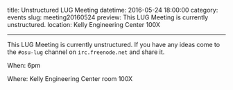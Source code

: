 title: Unstructured LUG Meeting
datetime: 2016-05-24 18:00:00
category: events
slug: meeting20160524
preview: This LUG Meeting is currently unstructured.
location: Kelly Engineering Center 100X

---

This LUG Meeting is currently unstructured. If you have any ideas come to the
`#osu-lug` channel on `irc.freenode.net` and share it.

When: 6pm

Where: Kelly Engineering Center room 100X
